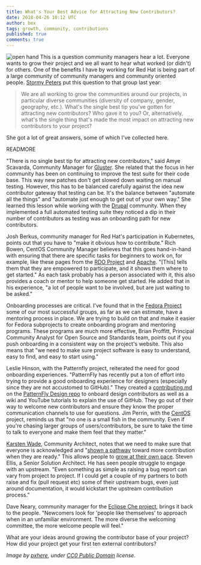 ```yaml
---
title: What's Your Best Advice for Attracting New Contributors?
date: 2018-04-26 10:12 UTC
author: bex
tags: growth, community, contributions
published: true
comments: true
---
```


![open hand](blog/open_hand.jpg) This is a question community managers hear a lot. Everyone wants to grow their project and we all want to hear what worked (or didn't) for others. One of the benefits I have by working for Red Hat is being part of a large community of community managers and community oriented people. [Stormy Peters](http://stormyscorner.com) put this question to that group last year:

<blockquote>
We are all working to grow the communities around our projects, in particular diverse communities (diversity of company, gender, geography, etc.). What's the single best tip you've gotten for attracting new contributors? Who gave it to you? Or, alternatively, what's the single thing that's made the most impact on attracting new contributors to your project?
</blockquote>

She got a lot of great answers, some of which I've collected here.

READMORE

"There is no single best tip for attracting new contributors," said Amye Scavarda, Community Manager for [Gluster](https://www.gluster.org/). She related that the focus in her community has been on continuing to improve the test suite for their code base. This way new patches don't get slowed down waiting on manual testing. However, this has to be balanced carefully against the idea new contributor gateway that testing can be. It's the balance between "automate all the things" and "automate just enough to get out of your own way." She learned this lesson while working with the [Drupal](https://www.drupal.org/) community. When they implemented a full automated testing suite they noticed a dip in their number of contributors as testing was an onboarding path for new contributors.

Josh Berkus, community manager for Red Hat's participation in Kubernetes, points out that you have to "make it obvious how to contribute." Rich Bowen, CentOS Community Manager believes that this goes hand-in-hand with ensuring that there are specific tasks for beginners to work on, for example, like these pages from the [RDO Project](http://rdoproject.org/easyfix) and [Apache](http://apache.org/). "[This] tells them that they are empowered to participate, and it shows them where to get started." As each task probably has a person associated with it, this also provides a coach or mentor to help someone get started. He added that in his experience, "a lot of people want to be involved, but are just waiting to be asked."

Onboarding processes are critical. I've found that in the [Fedora Project](https://getfedora.org/) some of our most successful groups, as far as we can estimate, have a mentoring process in place. We are trying to build on that and make it easier for Fedora subprojects to create onboarding program and mentoring programs. These programs are much more effective, Brian Proffitt, Principal Community Analyst for Open Source and Standards team, points out if you push onboarding in a consistent way on the project's website. This also means that "we need to make sure project software is easy to understand, easy to find, and easy to start using."

Leslie Hinson, with the Patternfly project, reiterated the need for good onboarding experiences. "PatternFly has recently put a ton of effort into trying to provide a good onboarding experience for designers (especially since they are not accustomed to GitHub)." They created a [contributing.md](https://github.com/patternfly/patternfly-design/blob/master/CONTRIBUTING.md) on the [PatternFly Design repo](https://github.com/patternfly/patternfly-design) to onboard design contributors as well as a wiki and YouTube tutorials to explain the use of GitHub. They go out of their way to welcome new contributors and ensure they know the proper communication channels to use for questions. Jim Perrin, with the [CentOS](https://www.centos.org/) project, reminds us that "no one is a small fish in the community. Even if you're chasing larger groups of users/contributors, be sure to take the time to talk to everyone and make them feel that they matter."

[Karsten Wade](http://iquaid.org/), Community Architect, notes that we need to make sure that everyone is acknowledged and "[shown a pathway](http://bit.ly/TOSWLowerContribBarriers) toward more contribution when they are ready." This allows people to [grow at their own pace](http://bit.ly/TOSWLPP). Steven Ellis, a Senior Solution Architect. He has seen people struggle to engage with an upstream. "Even something as simple as raising a bug report can vary from project to project. If I could get a couple of my partners to both raise and fix (pull request etc) some of their upstream bugs, even just around documentation, it would kickstart the upstream contribution process."

Dave Neary, community manager for the [Eclipse Che project](http://www.eclipse.org/che), brings it back to the people. "Newcomers look for 'people like themselves' to approach when in an unfamiliar environment. The more diverse the welcoming committee, the more welcome people will feel."

What are your ideas around growing the contributor base of your project? How did your project get your first ten external contributors?

*Image by [pxhere](https://pxhere.com/en/photo/676143), under [CC0 Public Domain](https://creativecommons.org/publicdomain/zero/1.0/deed.en) license.*
